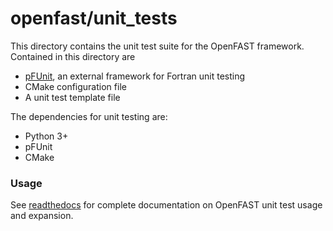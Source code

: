 # openfast/unit_tests

This directory contains the unit test suite for the OpenFAST framework. Contained in this directory are
- [pFUnit](http://pfunit.sourceforge.net), an external framework for Fortran unit testing
- CMake configuration file
- A unit test template file

The dependencies for unit testing are:
- Python 3+
- pFUnit
- CMake

### Usage
See [readthedocs](http://openfast.readthedocs.io/en/latest/source/user/testing/unit_test.html) for complete documentation on OpenFAST unit test usage and expansion.